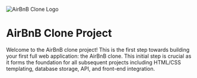 ![AirBnB Clone Logo](https://www.aydentownsley.com/img/hbnb.png)

# AirBnB Clone Project

Welcome to the AirBnB clone project! This is the first step towards building your first full web application: the AirBnB clone. This initial step is crucial as it forms the foundation for all subsequent projects including HTML/CSS templating, database storage, API, and front-end integration.
